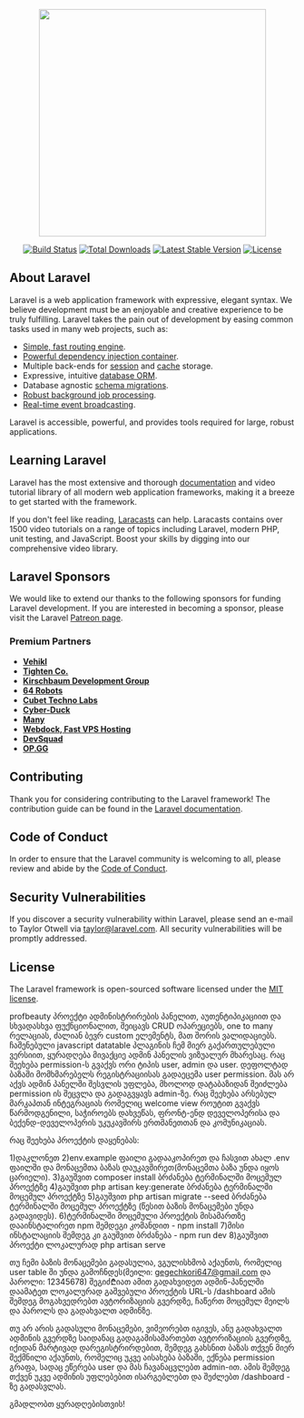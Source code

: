 <p align="center"><a href="https://laravel.com" target="_blank"><img src="https://raw.githubusercontent.com/laravel/art/master/logo-lockup/5%20SVG/2%20CMYK/1%20Full%20Color/laravel-logolockup-cmyk-red.svg" width="400"></a></p>

<p align="center">
<a href="https://travis-ci.org/laravel/framework"><img src="https://travis-ci.org/laravel/framework.svg" alt="Build Status"></a>
<a href="https://packagist.org/packages/laravel/framework"><img src="https://img.shields.io/packagist/dt/laravel/framework" alt="Total Downloads"></a>
<a href="https://packagist.org/packages/laravel/framework"><img src="https://img.shields.io/packagist/v/laravel/framework" alt="Latest Stable Version"></a>
<a href="https://packagist.org/packages/laravel/framework"><img src="https://img.shields.io/packagist/l/laravel/framework" alt="License"></a>
</p>

## About Laravel

Laravel is a web application framework with expressive, elegant syntax. We believe development must be an enjoyable and creative experience to be truly fulfilling. Laravel takes the pain out of development by easing common tasks used in many web projects, such as:

- [Simple, fast routing engine](https://laravel.com/docs/routing).
- [Powerful dependency injection container](https://laravel.com/docs/container).
- Multiple back-ends for [session](https://laravel.com/docs/session) and [cache](https://laravel.com/docs/cache) storage.
- Expressive, intuitive [database ORM](https://laravel.com/docs/eloquent).
- Database agnostic [schema migrations](https://laravel.com/docs/migrations).
- [Robust background job processing](https://laravel.com/docs/queues).
- [Real-time event broadcasting](https://laravel.com/docs/broadcasting).

Laravel is accessible, powerful, and provides tools required for large, robust applications.

## Learning Laravel

Laravel has the most extensive and thorough [documentation](https://laravel.com/docs) and video tutorial library of all modern web application frameworks, making it a breeze to get started with the framework.

If you don't feel like reading, [Laracasts](https://laracasts.com) can help. Laracasts contains over 1500 video tutorials on a range of topics including Laravel, modern PHP, unit testing, and JavaScript. Boost your skills by digging into our comprehensive video library.

## Laravel Sponsors

We would like to extend our thanks to the following sponsors for funding Laravel development. If you are interested in becoming a sponsor, please visit the Laravel [Patreon page](https://patreon.com/taylorotwell).

### Premium Partners

- **[Vehikl](https://vehikl.com/)**
- **[Tighten Co.](https://tighten.co)**
- **[Kirschbaum Development Group](https://kirschbaumdevelopment.com)**
- **[64 Robots](https://64robots.com)**
- **[Cubet Techno Labs](https://cubettech.com)**
- **[Cyber-Duck](https://cyber-duck.co.uk)**
- **[Many](https://www.many.co.uk)**
- **[Webdock, Fast VPS Hosting](https://www.webdock.io/en)**
- **[DevSquad](https://devsquad.com)**
- **[OP.GG](https://op.gg)**

## Contributing

Thank you for considering contributing to the Laravel framework! The contribution guide can be found in the [Laravel documentation](https://laravel.com/docs/contributions).

## Code of Conduct

In order to ensure that the Laravel community is welcoming to all, please review and abide by the [Code of Conduct](https://laravel.com/docs/contributions#code-of-conduct).

## Security Vulnerabilities

If you discover a security vulnerability within Laravel, please send an e-mail to Taylor Otwell via [taylor@laravel.com](mailto:taylor@laravel.com). All security vulnerabilities will be promptly addressed.

## License

The Laravel framework is open-sourced software licensed under the [MIT license](https://opensource.org/licenses/MIT).









profbeauty პროექტი ადმინისტრირების პანელით, აუთენტიპიკაციით და სხვადასხვა ფუქნციონალით, შეიცავს CRUD ოპარეციებს, one to many რელაციას, ძალიან ბევრ custom ელემენტს, მათ შორის ვალიდაციებს. ჩაშენებული javascript datatable პლაგინის ჩემ მიერ გაქართულებული ვერსიით, ყურადღება მივაქციე ადმინ პანელის ვიზუალურ მხარესაც. რაც შეეხება permission-ს გვაქვს ორი ტიპის user, admin და user. დეფოლტად ბაზაში მომხმარებელს რეგისტრაციისას გადაეცემა user permission. მას არ აქვს ადმინ პანელში შესვლის უფლება, მხოლოდ დატაბაზიდან შეიძლება permission ის შეცვლა და გადაგვყავს admin-ზე. რაც შეეხება არსებულ მარკაპთან ინტეგრაციას რომელიც welcome view როუტით გვაქვს წარმოდგენილი, საჭიროებს დახვეწას, ფრონტ-ენდ დეველოპერისა და ბექენდ-დეველოპერის უკუკავშირს ერთმანეთთან და კომუნიკაციას. 

რაც შეეხება პროექტის დაყენებას:

1)დაკლონეთ
2)env.example ფაილი გადააკოპირეთ და ჩასვით ახალ .env ფაილში და მონაცემთა ბაზას დაუკავშირეთ(მონაცემთა ბაზა უნდა იყოს ცარიელი).
3)გაუშვით composer install ბრძანება ტერმინალში მოცემულ პროექტზე
4)გაუშვით php artisan key:generate ბრძანება ტერმინალში მოცემულ პროექტზე
5)გაუშვით php artisan migrate --seed ბრძანება ტერმინალში მოცემულ პროექტზე (წესით ბაზის მონაცემები უნდა გადავიდეს).
6)ტერმინალში მოცემული პროექტის მისამართზე დააინსტალირეთ npm შემდეგი კომანდით - npm install
7)მისი ინსტალაციის შემდეგ კი გაუშვით ბრძანება - npm run dev
8)გაუშვით პროექტი ლოკალურად php artisan serve

თუ ჩემი ბაზის მონაცემები გადასულია, ვგულისხმობ აქაუნთს, რომელიც user table ში უნდა გამოჩნდეს(მეილი: gegechkori647@gmail.com და პაროლი: 12345678)
შეგიძ₾იათ ამით გადახვიდეთ ადმინ-პანელში დაამატეთ ლოკალურად გაშვებული პროექტის URL-ს /dashboard ამის შემდეგ მოგახვედრებთ ავტორიზაციის გვერდზე, ჩაწერთ მოცემულ მეილს და პაროლს და გადახვალთ ადმინზე.

თუ არ არის გადასული მონაცემები, ვიმეორებთ იგივეს, ანუ გადახვალთ ადმინის გვერდზე საიდანაც გადაგამისამართებთ ავტორიზაციის გვერდზე, იქიდან მარტივად დარეგისტრირდებით, შემდეგ გახსნით ბაზას თქვენ მიერ შექმნილი აქაუნთს, რომელიც უკვე აისახება ბაზაში, ექნება permission გრაფა, სადაც ეწერება user და მას ჩავანაცვლებთ admin-ით. ამის შემდეგ თქვენ უკვე ადმინის უფლებებით ისარგებლებთ და შეძლებთ /dashboard - ზე გადასვლას.

გმადლობთ ყურადღებისთვის!

